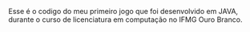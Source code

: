 Esse é o codigo do meu primeiro jogo que foi desenvolvido em JAVA, durante o curso de licenciatura em computação no IFMG Ouro Branco.
